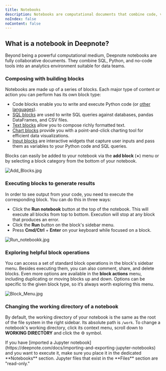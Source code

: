 ```yaml
---
title: Notebooks
description: Notebooks are computational documents that combine code, visualizations, and text. They changed data forever, and they've become even more powerful in Deepnote.
noIndex: false
noContent: false
---
```


## What is a notebook in Deepnote?

Beyond being a powerful computational medium, Deepnote notebooks are fully collaborative documents. They combine SQL, Python, and no-code tools into an analytics environment suitable for data teams.

### Composing with building blocks

Notebooks are made up of a series of blocks. Each major type of content or action you can perform has its own block type:

- Code blocks enable you to write and execute Python code (or [other languages](https://deepnote.com/docs/running-your-own-kernel)).
- [SQL blocks](https://deepnote.com/docs/sql-cells) are used to write SQL queries against databases, pandas DataFrames, and CSV files.
- [Text blocks](https://deepnote.com/docs/text-editing) allow you to compose richly formatted text.
- [Chart blocks](https://deepnote.com/docs/chart-blocks) provide you with a point-and-click charting tool for efficient data visualizations.
- [Input blocks](https://deepnote.com/docs/input-blocks) are interactive widgets that capture user inputs and pass them as variables to your Python code and SQL queries.

Blocks can easily be added to your notebook via the **add block** (**+**) menu or by selecting a block category from the bottom of your notebook.

![Add_Blocks.jpg](https://media.graphassets.com/xDoSmuMScjmCkBDfUwqg)

### Executing blocks to generate results

In order to see output from your code, you need to execute the corresponding block. You can do this in three ways:

- Click the **Run notebook** button at the top of the notebook. This will execute all blocks from top to bottom. Execution will stop at any block that produces an error.
- Click the **Run** button on the block's sidebar menu.
- Press **Cmd/Ctrl** + **Enter** on your keyboard while focused on a block.

![Run_notebookk.jpg](https://media.graphassets.com/Q4TOnFQrSyyaR96tKU0Z)

### Exploring helpful block operations

You can access a set of standard block operations in the block's sidebar menu. Besides executing them, you can also comment, share, and delete blocks. Even more options are available in the **block actions** menu, including duplicating or moving blocks up and down. Options can be specific to the given block type, so it’s always worth exploring this menu.

![Block_Menu.jpg](https://media.graphassets.com/5QwWAyZPQgiqqFdgLgtY)

### Changing the working directory of a notebook

By default, the working directory of your notebook is the same as the root of the file system in the right sidebar. Its absolute path is `/work`. To change a notebook's working directory, click its context menu, scroll down to **WORKING DIRECTORY** and click the ⚙️ symbol.

<Callout status="info">
If you have [imported a Jupyter notebook](https://deepnote.com/docs/importing-and-exporting-jupyter-notebooks) and you want to execute it, make sure you place it in the dedicated **Notebooks** section. Jupyter files that exist in the **Files** section are "read-only."
</Callout>
